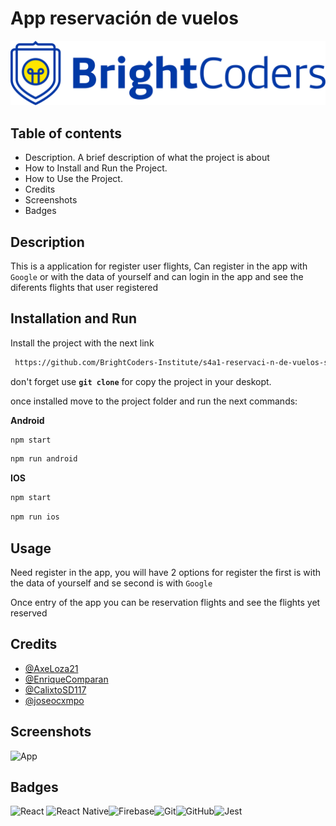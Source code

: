 
# App reservación de vuelos


![Logo](https://github.com/BrightCoders-Institute/s4a1-reservaci-n-de-vuelos-s4a1-reservacion-de-vuelos-team-3/raw/main/img/logo.png)


## Table of contents
- Description. A brief description of what the project is about
- How to Install and Run the Project.
- How to Use the Project.
- Credits
- Screenshots
- Badges

## Description

This is a application for register user flights, Can register in the app with `Google` or with the data of yourself and can login in the app and see the diferents flights that user registered 


## Installation and Run

Install the project with the next link 

```bash
 https://github.com/BrightCoders-Institute/s4a1-reservaci-n-de-vuelos-s4a1-reservacion-de-vuelos-team-3.git
```

don't forget use **`git clone`** for copy the project in your deskopt.

once installed move to the project folder and run the next commands:

**Android**

```bash
npm start 
```

```bash
npm run android
```

**IOS**

```bash
npm start 
```

```bash
npm run ios
```

## Usage

Need register in the app, you will have 2 options for register the first is with the data of yourself and se second is with `Google`

Once entry of the app you can be reservation flights and see the flights yet reserved  


## Credits

- [@AxeLoza21](https://github.com/AxeLoza21)
- [@EnriqueComparan](https://github.com/ToshioRonin)
- [@CalixtoSD117](https://github.com/CalixtoSD117)
- [@joseocxmpo](https://github.com/joseocxmpo)



## Screenshots

![App](https://github.com/BrightCoders-Institute/s4a1-reservaci-n-de-vuelos-s4a1-reservacion-de-vuelos-team-3/raw/main/img/App.png)

## Badges

![React](https://img.shields.io/badge/react-%2320232a.svg?style=for-the-badge&logo=react&logoColor=%2361DAFB) ![React Native](https://img.shields.io/badge/react_native-%2320232a.svg?style=for-the-badge&logo=react&logoColor=%2361DAFB)![Firebase](https://img.shields.io/badge/firebase-%23039BE5.svg?style=for-the-badge&logo=firebase)![Git](https://img.shields.io/badge/git-%23F05033.svg?style=for-the-badge&logo=git&logoColor=white)![GitHub](https://img.shields.io/badge/github-%23121011.svg?style=for-the-badge&logo=github&logoColor=white)![Jest](https://img.shields.io/badge/-jest-%23C21325?style=for-the-badge&logo=jest&logoColor=white)
